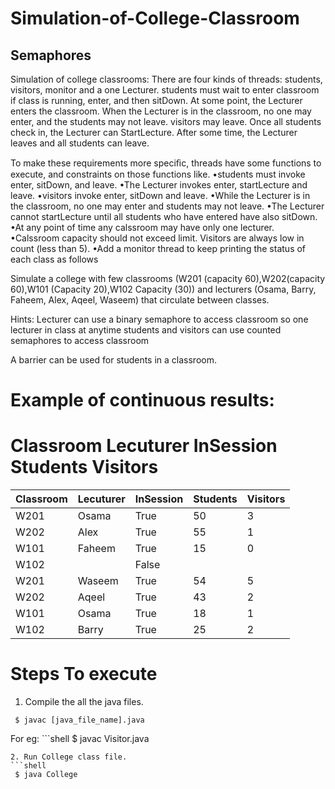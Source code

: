 # Simulation-of-College-Classroom
## Semaphores

Simulation of college classrooms: There are four kinds of threads: students, visitors, monitor and a one Lecturer. students must wait to enter classroom if class is running, enter, and then sitDown. At some point, the Lecturer enters the classroom.
When the Lecturer is in the classroom, no one may enter, and the students may not leave. visitors may leave.
Once all students check in, the Lecturer can StartLecture. After some time, the Lecturer leaves and all students can leave.


To make these requirements more speciﬁc, threads have some functions to execute, and
constraints on those functions like.
•students must invoke enter, sitDown, and leave.
•The Lecturer invokes enter, startLecture and leave.
•visitors invoke enter, sitDown and leave.
•While the Lecturer is in the classroom, no one may enter and students may not leave.
•The Lecturer cannot startLecture until all students who have entered have also sitDown.
•At any point of time any calssroom may have only one lecturer.
•Calssroom capacity should not exceed limit. Visitors are always low in count (less than 5).
•Add a monitor thread to keep printing the status of each class as follows




Simulate a college with few classrooms
(W201 (capacity 60),W202(capacity 60),W101 (Capacity 20),W102 Capacity (30))
and lecturers (Osama, Barry, Faheem, Alex, Aqeel, Waseem) that circulate between classes.


Hints:
Lecturer can use a binary semaphore to access classroom so one lecturer in class at anytime students and visitors can use counted semaphores to access classroom

A barrier can be used for students in a classroom.


Example of continuous results:
==================================================================================
Classroom	Lecuturer	InSession	Students	Visitors
==================================================================================

| Classroom  | Lecuturer | InSession | Students| Visitors |
| --- | --- | --- | --- | --- | 
| W201 | Osama | True | 50 | 3 |
| W202 | Alex | True | 55 | 1 |
| W101 | Faheem | True | 15 | 0 |
| W102 |  | False |  |  |
| W201 | Waseem | True | 54 | 5 |
| W202 | Aqeel | True | 43 | 2 |
| W101 | Osama | True | 18 | 1 |
| W102 | Barry | True | 25 | 2 |

# Steps To execute
  1. Compile the all the java files.
  ```shell
   $ javac [java_file_name].java
  ```
  For eg:
    ```shell
   $ javac Visitor.java
  ```
  2. Run College class file.
  ```shell
   $ java College
  ```

